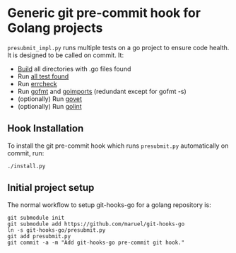Generic git pre-commit hook for Golang projects
===============================================

`presubmit_impl.py` runs multiple tests on a go project to ensure code health.
It is designed to be called on commit. It:

  * [Build](https://golang.org/pkg/go/build/) all directories with .go files found
  * Run [all test found](https://golang.org/pkg/testing/)
  * Run [errcheck](https://github.com/kisielk/errcheck)
  * Run [gofmt](https://golang.org/cmd/gofmt/) and [goimports](https://godoc.org/code.google.com/p/go.tools/cmd/goimports) (redundant except for gofmt -s)
  * (optionally) Run [govet](https://godoc.org/code.google.com/p/go.tools/cmd/vet)
  * (optionally) Run [golint](https://github.com/golang/lint)


Hook Installation
-----------------

To install the git pre-commit hook which runs `presubmit.py` automatically on
commit, run:

    ./install.py


Initial project setup
---------------------

The normal workflow to setup git-hooks-go for a golang repository is:

    git submodule init
    git submodule add https://github.com/maruel/git-hooks-go
    ln -s git-hooks-go/presubmit.py
    git add presubmit.py
    git commit -a -m "Add git-hooks-go pre-commit git hook."
